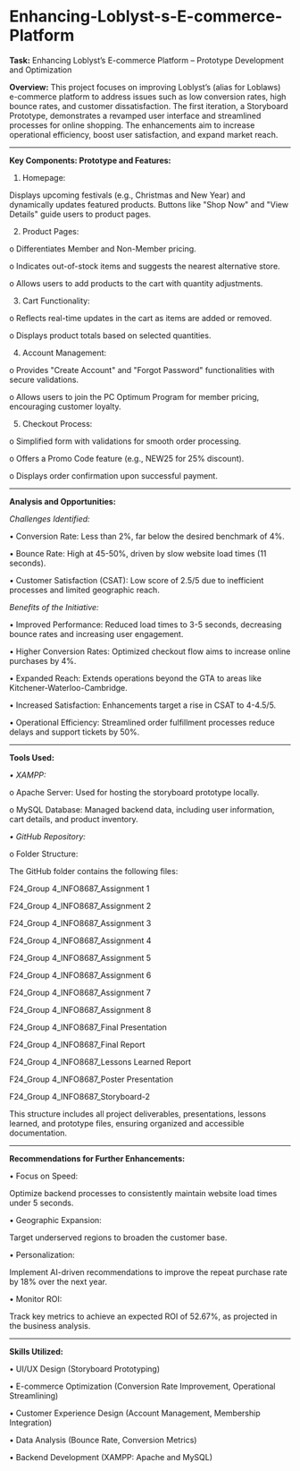 # Enhancing-Loblyst-s-E-commerce-Platform

**Task:**
Enhancing Loblyst’s E-commerce Platform – Prototype Development and Optimization

**Overview:**
This project focuses on improving Loblyst’s (alias for Loblaws) e-commerce platform to address issues such as low conversion rates, high bounce rates, and customer dissatisfaction. The first iteration, a Storyboard Prototype, demonstrates a revamped user interface and streamlined processes for online shopping. The enhancements aim to increase operational efficiency, boost user satisfaction, and expand market reach.
________________________________________
**Key Components: Prototype and Features:**
1.	Homepage:
   
Displays upcoming festivals (e.g., Christmas and New Year) and dynamically updates featured products. Buttons like "Shop Now" and "View Details" guide users to product pages.

2. Product Pages:
   
o	Differentiates Member and Non-Member pricing.

o	Indicates out-of-stock items and suggests the nearest alternative store.

o	Allows users to add products to the cart with quantity adjustments.

3.	Cart Functionality:
   
o	Reflects real-time updates in the cart as items are added or removed.

o	Displays product totals based on selected quantities.

4.	Account Management:
   
o	Provides "Create Account" and "Forgot Password" functionalities with secure validations.

o	Allows users to join the PC Optimum Program for member pricing, encouraging customer loyalty.

5.	Checkout Process:
   
o	Simplified form with validations for smooth order processing.

o	Offers a Promo Code feature (e.g., NEW25 for 25% discount).

o	Displays order confirmation upon successful payment.

________________________________________
**Analysis and Opportunities:**

_Challenges Identified:_

•	Conversion Rate: Less than 2%, far below the desired benchmark of 4%.

•	Bounce Rate: High at 45-50%, driven by slow website load times (11 seconds).

•	Customer Satisfaction (CSAT): Low score of 2.5/5 due to inefficient processes and limited geographic reach.

_Benefits of the Initiative:_

•	Improved Performance: Reduced load times to 3-5 seconds, decreasing bounce rates and increasing user engagement.

•	Higher Conversion Rates: Optimized checkout flow aims to increase online purchases by 4%.

•	Expanded Reach: Extends operations beyond the GTA to areas like Kitchener-Waterloo-Cambridge.

•	Increased Satisfaction: Enhancements target a rise in CSAT to 4-4.5/5.

•	Operational Efficiency: Streamlined order fulfillment processes reduce delays and support tickets by 50%.

________________________________________
**Tools Used:**

_•	XAMPP:_

o	Apache Server: Used for hosting the storyboard prototype locally.

o	MySQL Database: Managed backend data, including user information, cart details, and product inventory.

_•	GitHub Repository:_

o	Folder Structure:

The GitHub folder contains the following files:

F24_Group 4_INFO8687_Assignment 1

F24_Group 4_INFO8687_Assignment 2

F24_Group 4_INFO8687_Assignment 3

F24_Group 4_INFO8687_Assignment 4

F24_Group 4_INFO8687_Assignment 5

F24_Group 4_INFO8687_Assignment 6

F24_Group 4_INFO8687_Assignment 7

F24_Group 4_INFO8687_Assignment 8

F24_Group 4_INFO8687_Final Presentation

F24_Group 4_INFO8687_Final Report

F24_Group 4_INFO8687_Lessons Learned Report

F24_Group 4_INFO8687_Poster Presentation

F24_Group 4_INFO8687_Storyboard-2

This structure includes all project deliverables, presentations, lessons learned, and prototype files, ensuring organized and accessible documentation.

________________________________________
**Recommendations for Further Enhancements:**

•	Focus on Speed:

Optimize backend processes to consistently maintain website load times under 5 seconds.

•	Geographic Expansion:

Target underserved regions to broaden the customer base.

•	Personalization:

Implement AI-driven recommendations to improve the repeat purchase rate by 18% over the next year.

•	Monitor ROI:

Track key metrics to achieve an expected ROI of 52.67%, as projected in the business analysis.

________________________________________
**Skills Utilized:**

•	UI/UX Design (Storyboard Prototyping)

•	E-commerce Optimization (Conversion Rate Improvement, Operational Streamlining)

•	Customer Experience Design (Account Management, Membership Integration)

•	Data Analysis (Bounce Rate, Conversion Metrics)

•	Backend Development (XAMPP: Apache and MySQL)
